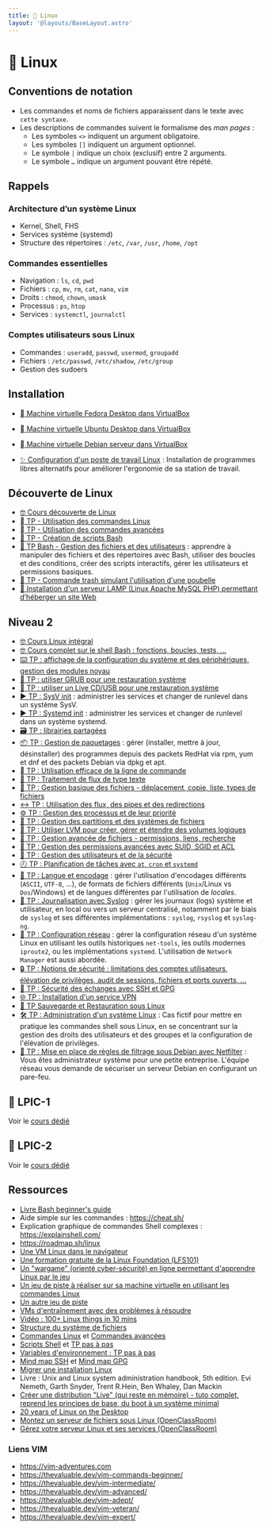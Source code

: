 ```yaml
---
title: 🐧 Linux
layout: '@layouts/BaseLayout.astro'
---
```


# 🐧 Linux

## Conventions de notation

- Les commandes et noms de fichiers apparaissent dans le texte avec `cette syntaxe`.
- Les descriptions de commandes suivent le formalisme des _man pages_ :
  - Les symboles `<>` indiquent un argument obligatoire.
  - Les symboles `[]` indiquent un argument optionnel.  
  - Le symbole `|` indique un choix (exclusif) entre 2 arguments.
  - Le symbole `…` indique un argument pouvant être répété.

## Rappels

### Architecture d’un système Linux

- Kernel, Shell, FHS
- Services système (systemd)
- Structure des répertoires : `/etc`, `/var`, `/usr`, `/home`, `/opt`

### Commandes essentielles

- Navigation : `ls`, `cd`, `pwd`
- Fichiers : `cp`, `mv`, `rm`, `cat`, `nano`, `vim`
- Droits : `chmod`, `chown`, `umask`
- Processus : `ps`, `htop`
- Services : `systemctl`, `journalctl`

### Comptes utilisateurs sous Linux

- Commandes : `useradd`, `passwd`, `usermod`, `groupadd`
- Fichiers : `/etc/passwd`, `/etc/shadow`, `/etc/group`
- Gestion des sudoers

## Installation

- [󰣛 Machine virtuelle Fedora Desktop dans VirtualBox](/linux/tp-installation-vbox-fedora-workstation)
- [󰕈 Machine virtuelle Ubuntu Desktop dans VirtualBox](/linux/tp-installation-vbox-ubuntu-workstation)
- [󰣚  Machine virtuelle Debian serveur dans VirtualBox](/linux/tp-installation-vbox-debian-server)

- [✨ Configuration d'un poste de travail Linux](/linux/tp-env-dev) : Installation de programmes libres alternatifs pour améliorer l'ergonomie de sa station de travail.

## Découverte de Linux

- [🤓 Cours découverte de Linux](/linux/cours-1)
- [  TP - Utilisation des commandes Linux](/linux/tp-commandes_linux)
- [  TP - Utilisation des commandes avancées](/linux/tp-commandes_avancees)
- [📜 TP - Création de scripts Bash](/linux/tp-scripts_bash)
- [📜 TP Bash - Gestion des fichiers et des utilisateurs](/linux/tp-script) : apprendre à manipuler des fichiers et des répertoires avec Bash, utiliser des boucles et des conditions, créer des scripts interactifs, gérer les utilisateurs et permissions basiques.
- [🚮 TP - Commande trash simulant l'utilisation d'une poubelle](/linux/tp-trash)
- [🔦 Installation d'un serveur LAMP (Linux Apache MySQL PHP) permettant d’héberger un site Web](/linux/projet_lamp)

## Niveau 2

- [🤓 Cours Linux intégral](/linux/cours)
- [🤓 Cours complet sur le shell Bash : fonctions, boucles, tests, …](/linux/cours-shell)
- [⌨️ TP : affichage de la configuration du système et des périphériques, gestion des modules noyau](/linux/tp-systeme)
- [📀 TP : utiliser GRUB pour une restauration système](/linux/tp-grub)
- [📀 TP : utiliser un Live CD/USB pour une restauration système](/linux/tp-rescue)
- [▶️ TP : SysV init](/linux/tp-sysv) : administrer les services et changer de runlevel dans un système SysV.
- [▶️ TP : Systemd init](/linux/tp-systemd) : administrer les services et changer de runlevel dans un système systemd.
- [🗃️ TP : librairies partagées](/linux/tp-shared-lib)
- [📦 TP : Gestion de paquetages](/linux/tp-rpm-apt) : gérer (installer, mettre à jour, désinstaller) des programmes depuis des packets RedHat via rpm, yum et dnf et des packets Debian via dpkg et apt.
- [  TP : Utilisation efficace de la ligne de commande](/linux/tp-ligne-commande)
- [📃 TP : Traitement de flux de type texte](/linux/tp-texte)
- [📂 TP : Gestion basique des fichiers - déplacement, copie, liste, types de fichiers](/linux/tp-fichiers)
- [↔️ TP : Utilisation des flux, des pipes et des redirections ](/linux/tp-redirections)
- [⚙️ TP : Gestion des processus et de leur priorité](/linux/tp-process)
- [💽 TP : Gestion des partitions et des systèmes de fichiers](/linux/tp-partitions)
- [💽 TP : Utiliser LVM pour créer, gérer et étendre des volumes logiques](/linux/tp-lvm)
- [📁 TP : Gestion avancée de fichiers - permissions, liens, recherche](/linux/tp-fichiers-avance)
- [🔐 TP : Gestion des permissions avancées avec SUID, SGID et ACL](/linux/tp-droits-avance)
- [👥 TP : Gestion des utilisateurs et de la sécurité](/linux/tp-utilisateurs)
- [🕗 TP : Planification de tâches avec `at`, `cron` et `systemd`](/linux/tp-cron)
- [📨 TP : Langue et encodage](/linux/tp-lang) : gérer l'utilisation d'encodages différents (`ASCII`, `UTF-8`, …), de formats de fichiers différents (`Unix`/Linux vs `Dos`/Windows) et de langues différentes par l'utilisation de _locales_.
- [📜 TP : Journalisation avec Syslog](/linux/tp-syslog) : gérer les journaux (logs) système et utilisateur, en local ou vers un serveur centralisé, notamment par le biais de `syslog` et ses différentes implémentations : `syslog`, `rsyslog` et `syslog-ng`.
- [📡 TP : Configuration réseau](/linux/tp-network) : gérer la configuration réseau d'un système Linux en utilisant les outils historiques `net-tools`, les outils modernes `iproute2`, ou les implémentations `systemd`. L'utilisation de `Network Manager` est aussi abordée.
- [🔒 TP : Notions de sécurité : limitations des comptes utilisateurs, élévation de privilèges, audit de sessions, fichiers et ports ouverts, …](/linux/tp-security)
- [🔐 TP : Sécurité des échanges avec SSH et GPG](/linux/tp-ssh-gpg)
- [🌐 TP : Installation d'un service VPN](/linux/tp-vpn)
- [💾 TP Sauvegarde et Restauration sous Linux](/linux/tp-backup)
- [🛠️ TP : Administration d'un système Linux](/linux/tp-admin-technova) : Cas fictif pour mettre en pratique les commandes shell sous Linux, en se concentrant sur la gestion des droits des utilisateurs et des groupes et la configuration de l'élévation de privilèges.
- [🔐 TP : Mise en place de règles de filtrage sous Debian avec Netfilter](/linux/projet-netfilter) : Vous êtes administrateur système pour une petite entreprise. L'équipe réseau vous demande de sécuriser un serveur Debian en configurant un pare-feu.

## 🔗 LPIC-1

Voir le [cours dédié](/esgi/b3/lpic-1)

## 🔗 LPIC-2

Voir le [cours dédié](/esgi/m1/lpic-2)

## Ressources

- [Livre Bash beginner's guide](https://ftp.traduc.org/doc-vf/guides/Bash-Beginners-Guide/)
- Aide simple sur les commandes : <https://cheat.sh/>
- Explication graphique de commandes Shell complexes : <https://explainshell.com/>
- <https://roadmap.sh/linux>
- [Une VM Linux dans le navigateur](https://webvm.io/)
- [Une formation gratuite de la Linux Foundation (LFS101)](https://training.linuxfoundation.org/training/introduction-to-linux/)
- [Un "wargame" (orienté cyber-sécurité) en ligne permettant d'apprendre Linux par le jeu](https://overthewire.org/wargames/bandit/)
- [Un jeu de piste à réaliser sur sa machine virtuelle en utilisant les commandes Linux](https://github.com/veltman/clmystery)
- [Un autre jeu de piste](https://github.com/phyver/GameShell)
- [VMs d'entraînement avec des problèmes à résoudre](https://sadservers.com/)
- [Vidéo : 100+ Linux things in 10 mins](https://youtube.com/watch?v=LKCVKw9CzFo)
- [Structure du système de fichiers](https://www.zdnet.fr/pratique/linux-la-structure-du-systeme-de-fichiers-expliquee-397880.htm)
- [Commandes Linux](https://blog.stephane-robert.info/docs/admin-serveurs/linux/commandes/) et [Commandes avancées](https://blog.stephane-robert.info/docs/admin-serveurs/linux/commandes-avancees/)
- [Scripts Shell](https://linux.goffinet.org/administration/scripts-shell/) et [TP pas à pas](https://systemes.gricad-pages.univ-grenoble-alpes.fr/www-unix/avance/seance1-2-script-sh-pas-a-pas/tp-pas-a-pas.pdf)
- [Variables d'environnement : TP pas à pas](https://systemes.gricad-pages.univ-grenoble-alpes.fr/www-unix/avance/seance4-varenv-pas-a-pas/tp-pas-a-pas-varenv.pdf)
- [Mind map SSH](https://www.formation-lpi.com/Mind-Map-SSH.html) et [Mind map GPG](https://www.formation-lpi.com/Mind-Map-gpg.html)
- [Migrer une installation Linux](https://www.antoinefi.net/index.php/2025/01/29/migrer-une-installation-linux/)
- Livre : Unix and Linux system administration handbook, 5th edition. Evi Nemeth, Garth Snyder, Trent R.Hein, Ben Whaley, Dan Mackin
- [Créer une distribution "Live" (qui reste en mémoire) - tuto complet, reprend les principes de base, du boot à un système minimal](https://zestedesavoir.com/tutoriels/268/creer-son-premier-rim-linux/)
- [20 years of Linux on the Desktop](https://ploum.net/2024-10-20-20years-linux-desktop-part1.html)
- [Montez un serveur de fichiers sous Linux (OpenClassRoom)](https://openclassrooms.com/fr/courses/2356316-montez-un-serveur-linux-et-ses-services)
- [Gérez votre serveur Linux et ses services (OpenClassRoom)](https://openclassrooms.com/fr/courses/1733551-gerez-votre-serveur-linux-et-ses-services)

### Liens VIM

- <https://vim-adventures.com>
- <https://thevaluable.dev/vim-commands-beginner/>
- <https://thevaluable.dev/vim-intermediate/>
- <https://thevaluable.dev/vim-advanced/>
- <https://thevaluable.dev/vim-adept/>
- <https://thevaluable.dev/vim-veteran/>
- <https://thevaluable.dev/vim-expert/>

